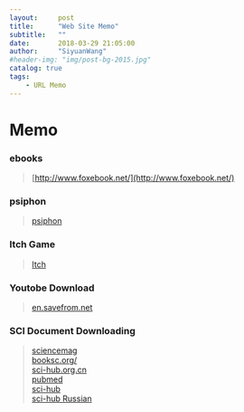 ```yaml
---
layout:     post
title:      "Web Site Memo"
subtitle:   ""
date:       2018-03-29 21:05:00
author:     "SiyuanWang"
#header-img: "img/post-bg-2015.jpg"
catalog: true
tags:
    - URL Memo
---
```

# Memo

### ebooks
> [http://www.foxebook.net/](http://www.foxebook.net/)


### psiphon
>[psiphon](https://s3.amazonaws.com/psiphon/web/mjr4-p23r-puwl/zh/download.html)

### Itch Game
>[Itch](https://itch.io/)

### Youtobe Download
>[en.savefrom.net](https://en.savefrom.net/)

### SCI Document Downloading 
>[sciencemag](http://science.sciencemag.org/)\
[booksc.org/](http://booksc.org/)\
[sci-hub.org.cn](https://sci-hub.org.cn/)\
[pubmed](https://www.ncbi.nlm.nih.gov/pmc/)\
[sci-hub](http://www.sci-hub.cn/)\
[sci-hub Russian](http://www.sci-hub.tv/)
### 